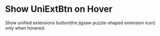 # Show UniExtBtn on Hover
Show unified extensions button(the jigsaw puzzle-shaped extension icon) only when hovered.
